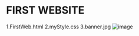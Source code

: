 # FIRST WEBSITE
1.FirstWeb.html
2.myStyle.css
3.banner.jpg
![image](https://user-images.githubusercontent.com/69070123/151912351-aad29c1b-1130-4d31-b9e5-4276c69442ed.png)

